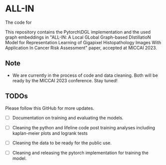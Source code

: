 # ALL-IN
The code for 

This repository contains the Pytorch\DGL implementation and the used graph embeddings in "ALL-IN: A Local GLobal Graph-based DIstillatioN Model for Representation Learning of Gigapixel Histopathology Images With Application In Cancer Risk Assessment" paper, accepted at MICCAI 2023.

## Note
- We are currently in the process of code and data cleaning. Both will be ready by the MICCAI 2023 conference. Stay tuned!




## TODOs
Please follow this GitHub for more updates.
- [ ] Documentation on training and evaluating the models.
- [ ] Cleaning the python and lifeline code post training analyses including kaplan-meier plots and logrank tests
- [ ] Cleaning the  data to be ready for the public use.
- [ ] Cleaning and releasing the pytorch implementation for training the model.

